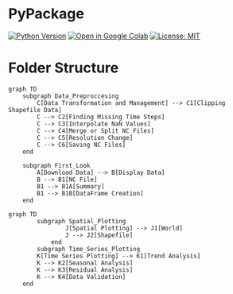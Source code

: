 
# PyPackage

[![Python Version](https://img.shields.io/badge/python-3.8-blue)](https://www.python.org/downloads/release/python-380/)
[![Open in Google Colab](https://colab.research.google.com/assets/colab-badge.svg)](https://github.com/ronikianji/PyPackage.git)
[![License: MIT](https://img.shields.io/badge/License-MIT-yellow.svg)](https://opensource.org/licenses/MIT)

# Folder Structure

```mermaid
graph TD
    subgraph Data_Preproccesing
        C[Data Transformation and Management] --> C1[Clipping Shapefile Data]
        C --> C2[Finding Missing Time Steps]
        C --> C3[Interpolate NaN Values]
        C --> C4[Merge or Split NC Files]
        C --> C5[Resolution Change]
        C --> C6[Saving NC Files]
    end

    subgraph First_Look
        A[Download Data] --> B[Display Data]
        B --> B1[NC File]
        B1 --> B1A[Summary]
        B1 --> B1B[DataFrame Creation]
    end
```

```mermaid
graph TD
        subgraph Spatial_Plotting
                J[Spatial Plotting] --> J1[World]
                J --> J2[Shapefile]
            end
        subgraph Time_Series_Plotting
        K[Time Series Plotting] --> K1[Trend Analysis]
        K --> K2[Seasonal Analysis]
        K --> K3[Residual Analysis]
        K --> K4[Data Validation]
    end

    
```
